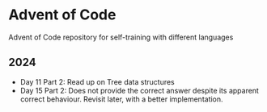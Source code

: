 # Advent of Code

Advent of Code repository for self-training with different languages

## 2024

* Day 11 Part 2: Read up on Tree data structures
* Day 15 Part 2: Does not provide the correct answer despite its apparent
  correct behaviour. Revisit later, with a better implementation.
